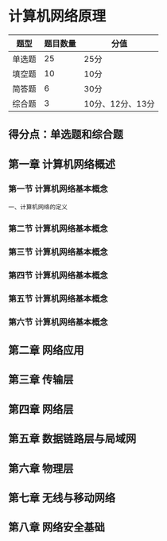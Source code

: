 # 计算机网络原理
| 题型 | 题目数量 | 分值
| ---- | ---- | ----
| 单选题 | 25 | 25分|
| 填空题 | 10 | 10分|
| 简答题 | 6 | 30分|
| 综合题 | 3 | 10分、12分、13分 |

## 得分点：单选题和综合题

## 第一章 计算机网络概述
### 第一节 计算机网络基本概念
    一、计算机网络的定义
### 第二节 计算机网络基本概念
### 第三节 计算机网络基本概念
### 第四节 计算机网络基本概念
### 第五节 计算机网络基本概念
### 第六节 计算机网络基本概念
## 第二章 网络应用
## 第三章 传输层
## 第四章 网络层
## 第五章 数据链路层与局域网
## 第六章 物理层
## 第七章 无线与移动网络
## 第八章 网络安全基础